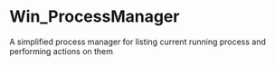 # Win_ProcessManager
A simplified process manager for listing current running process and performing actions on them
